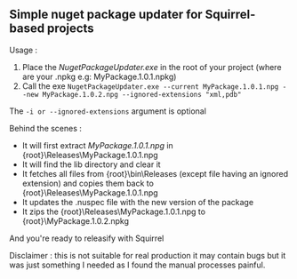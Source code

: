 ﻿## Simple nuget package updater for Squirrel-based projects

Usage :

1. Place the *NugetPackageUpdater.exe* in the root of your project (where are your .npkg e.g: MyPackage.1.0.1.npkg)
2. Call the exe `NugetPackageUpdater.exe --current MyPackage.1.0.1.npg --new MyPackage.1.0.2.npg --ignored-extensions "xml,pdb"`

The `-i or --ignored-extensions` argument is optional

Behind the scenes :

- It will first extract *MyPackage.1.0.1.npg* in {root}\Releases\MyPackage.1.0.1.npg
- It will find the lib directory and clear it
- It fetches all files from {root}\bin\Releases (except file having an ignored extension) and copies them back to {root}\Releases\MyPackage.1.0.1.npg
- It updates the .nuspec file with the new version of the package
- It zips the {root}\Releases\MyPackage.1.0.1.npg to {root}\MyPackage.1.0.2.npkg

And you're ready to releasify with Squirrel

Disclaimer : this is not suitable for real production it may contain bugs but it was just something I needed as I found the manual processes painful.